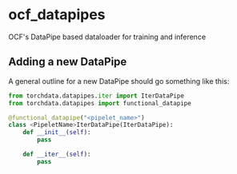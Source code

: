 # ocf_datapipes
OCF's DataPipe based dataloader for training and inference


## Adding a new DataPipe
A general outline for a new DataPipe should go something
like this:

```python
from torchdata.datapipes.iter import IterDataPipe
from torchdata.datapipes import functional_datapipe

@functional_datapipe("<pipelet_name>")
class <PipeletName>IterDataPipe(IterDataPipe):
    def __init__(self):
        pass

    def __iter__(self):
        pass
```
